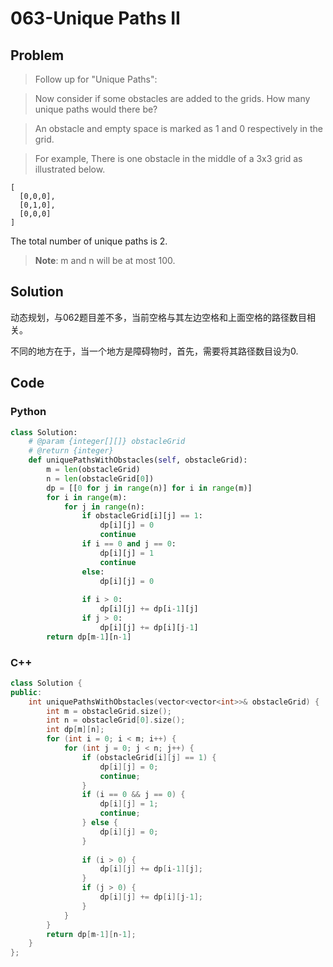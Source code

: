 # 063-Unique Paths II

## Problem

> Follow up for "Unique Paths":

> Now consider if some obstacles are added to the grids. How many unique paths would there be?

> An obstacle and empty space is marked as 1 and 0 respectively in the grid.

> For example,
There is one obstacle in the middle of a 3x3 grid as illustrated below.
>
```
[
  [0,0,0],
  [0,1,0],
  [0,0,0]
]
```
The total number of unique paths is 2.

> **Note**: m and n will be at most 100.

## Solution

动态规划，与062题目差不多，当前空格与其左边空格和上面空格的路径数目相关。

不同的地方在于，当一个地方是障碍物时，首先，需要将其路径数目设为0.

## Code

### Python

```python
class Solution:
    # @param {integer[][]} obstacleGrid
    # @return {integer}
    def uniquePathsWithObstacles(self, obstacleGrid):
        m = len(obstacleGrid)
        n = len(obstacleGrid[0])
        dp = [[0 for j in range(n)] for i in range(m)]
        for i in range(m):
            for j in range(n):
                if obstacleGrid[i][j] == 1:
                    dp[i][j] = 0
                    continue
                if i == 0 and j == 0:
                    dp[i][j] = 1
                    continue
                else:
                    dp[i][j] = 0
                
                if i > 0:
                    dp[i][j] += dp[i-1][j]
                if j > 0:
                    dp[i][j] += dp[i][j-1]
        return dp[m-1][n-1]
```

### C++

```cpp
class Solution {
public:
    int uniquePathsWithObstacles(vector<vector<int>>& obstacleGrid) {
        int m = obstacleGrid.size();
        int n = obstacleGrid[0].size();
        int dp[m][n];
        for (int i = 0; i < m; i++) {
            for (int j = 0; j < n; j++) {
                if (obstacleGrid[i][j] == 1) {
                    dp[i][j] = 0;
                    continue;
                }
                if (i == 0 && j == 0) {
                    dp[i][j] = 1;
                    continue;
                } else {
                    dp[i][j] = 0;
                }
                
                if (i > 0) {
                    dp[i][j] += dp[i-1][j];
                }
                if (j > 0) {
                    dp[i][j] += dp[i][j-1];
                }
            }
        }
        return dp[m-1][n-1];
    }
};
```